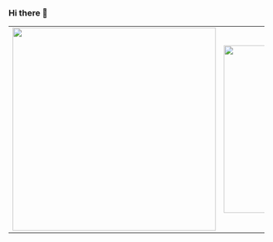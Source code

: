 ### Hi there 👋

<!--
**Riki1200/Riki1200** is a ✨ _special_ ✨ repository because its `README.md` (this file) appears on your GitHub profile.

Here are some ideas to get you started:

- 🔭 I’m currently working on ...
- 🌱 I’m currently learning ...
- 👯 I’m looking to collaborate on ...
- 🤔 I’m looking for help with ...
- 💬 Ask me about ...
- 📫 How to reach me: ...
- 😄 Pronouns: ...
- ⚡ Fun fact: ...
-->

<center>
  <table align="center">
  <tr>
      <td><img width="400px" align="center" src="https://github-readme-stats.vercel.app/api?username=Riki1200&count_private=true&show_icons=true&theme=dark&layout=compact" /></td>
      <td><img width="330px" align="center" src="https://github-readme-stats.vercel.app/api/top-langs/?username=Riki1200&hide=html&layout=compact&theme=dark" /></td>
  </tr>   
</table>
</center>
